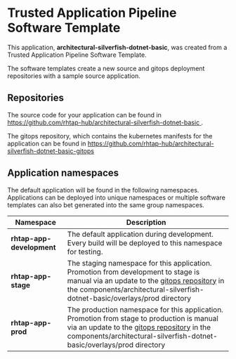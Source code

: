 # Trusted Application Pipeline Software Template

This application, **architectural-silverfish-dotnet-basic**, was created from a Trusted Application Pipeline Software Template.

The software templates create a new source and gitops deployment repositories with a sample source application. 

## Repositories

The source code for your application can be found in [https://github.com/rhtap-hub/architectural-silverfish-dotnet-basic ](https://github.com/rhtap-hub/architectural-silverfish-dotnet-basic ).
 
The gitops repository, which contains the kubernetes manifests for the application can be found in 
[https://github.com/rhtap-hub/architectural-silverfish-dotnet-basic-gitops ](https://github.com/rhtap-hub/architectural-silverfish-dotnet-basic-gitops ) 

## Application namespaces 

The default application will be found in the following namespaces. Applications can be deployed into unique namespaces or multiple software templates can also bet generated into the same group namespaces.  

|  Namespace   |  Description   |  
| -------- | -------- |   
| **rhtap-app-development** | The default application during development. Every build will be deployed to this namespace for testing. | 
| **rhtap-app-stage** | The staging namespace for this application. Promotion from development to stage is manual via an update to the [gitops repository](https://github.com/rhtap-hub/architectural-silverfish-dotnet-basic-gitops ) in the components/architectural-silverfish-dotnet-basic/overlays/prod directory |  
| **rhtap-app-prod** | The production namespace for this application. Promotion from stage to production is manual via an update to the [gitops repository](https://github.com/rhtap-hub/architectural-silverfish-dotnet-basic-gitops ) in the components/architectural-silverfish-dotnet-basic/overlays/prod directory | 